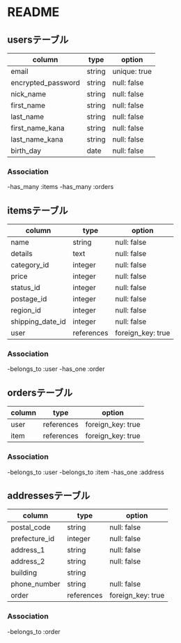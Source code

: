 # README

## usersテーブル

| column             | type    | option       |
| ------------------ | ------- | ------------ |
| email              | string  | unique: true |
| encrypted_password | string  | null: false  |
| nick_name          | string  | null: false  |
| first_name         | string  | null: false  |
| last_name          | string  | null: false  |
| first_name_kana    | string  | null: false  | 
| last_name_kana     | string  | null: false  |
| birth_day          | date    | null: false  |

### Association

-has_many :items
-has_many :orders

## itemsテーブル

| column           | type       | option            |
| ---------------- | ---------- | ----------------- |
| name             | string     | null: false       |
| details          | text       | null: false       |
| category_id      | integer    | null: false       |
| price            | integer    | null: false       |
| status_id        | integer    | null: false       |
| postage_id       | integer    | null: false       |
| region_id        | integer    | null: false       |
| shipping_date_id | integer    | null: false       |
| user             | references | foreign_key: true |

### Association

-belongs_to :user
-has_one :order

## ordersテーブル

| column        | type       | option            |
| ------------- |------------| ------------------|
| user          | references | foreign_key: true |
| item          | references | foreign_key: true |

### Association

-belongs_to :user
-belongs_to :item
-has_one :address

## addressesテーブル

| column        | type       | option            |
| ------------- |------------| ------------------|
| postal_code   | string     | null: false       |
| prefecture_id | integer    | null: false       |
| address_1     | string     | null: false       |
| address_2     | string     | null: false       |
| building      | string     |                   |
| phone_number  | string     | null: false       |
| order         | references | foreign_key: true |

### Association

-belongs_to :order
